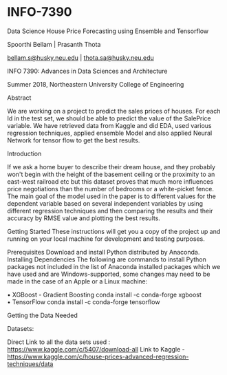 # INFO-7390
Data Science
House Price Forecasting using Ensemble and Tensorflow


Spoorthi Bellam | Prasanth Thota

bellam.s@husky.neu.edu | thota.sa@husky.neu.edu 

INFO 7390: Advances in Data Sciences and Architecture

Summer 2018, Northeastern University College of Engineering



Abstract

We are working on a project to predict the sales prices of houses. For each Id in the test set,
we should be able to predict the value of the SalePrice variable. We have retrieved data from 
Kaggle and did EDA, used various regression techniques, applied ensemble Model and also applied 
Neural Network for tensor flow to get the best results.


Introduction

If we ask a home buyer to describe their dream house, and they probably won't begin with the 
height of the basement ceiling or the proximity to an east-west railroad etc but this dataset
proves that much more influences price negotiations than the number of bedrooms or a white-picket fence.
The main goal of the model used in the paper is to different values for the dependent variable based on
several independent variables by using different regression techniques and then comparing the results and 
their accuracy by RMSE value and plotting the best results.


Getting Started
These instructions will get you a copy of the project up and running on your local machine for development 
and testing purposes.


Prerequisites
Download and install Python distributed by Anaconda.
Installing Dependencies
The following are commands to install Python packages not included in the list of Anaconda installed packages
which we have used and are Windows-supported, some changes may need to be made in the case of an Apple or a Linux machine:

•	XGBoost - Gradient Boosting
conda install -c conda-forge xgboost  
•	TensorFlow
conda install -c conda-forge tensorflow 


Getting the Data Needed

Datasets:

Direct Link to all the data sets used : https://www.kaggle.com/c/5407/download-all
Link to Kaggle - https://www.kaggle.com/c/house-prices-advanced-regression-techniques/data
